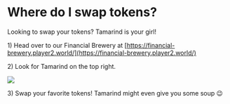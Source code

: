 # Where do I swap tokens?

Looking to swap your tokens? Tamarind is your girl!&#x20;

1\) Head over to our Financial Brewery at [https://financial-brewery.player2.world/](https://financial-brewery.player2.world/)

2\) Look for Tamarind on the top right.

![](../../../.gitbook/assets/Trader\_Idle\_Loop.gif)

3\) Swap your favorite tokens! Tamarind might even give you some soup 😉
